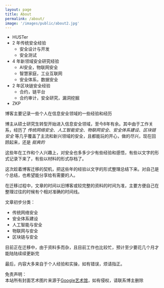 ```yaml
---
layout: page
title: About
permalink: /about/
image: '/images/public/about2.jpg'
---
```


- HUSTer
- 2 年传统安全经验
  - 安全设计与开发
  - 安全测试
- 4 年新领域安全研究经验
  - AI安全，物联网安全
  - 智慧家庭，工业互联网
  - 安全体系，数据安全
- 2 年区块链安全经验
  - 合约，链平台
  - 合约审计，安全研究，漏洞挖掘
- ZKP

博客主要记录一些个人在信息安全领域的一些经验和经历

博主从硕士研究生转型开始进入信息安全领域，至今8年有余。其中由于工作关系，经历了 _传统网络安全_、_人工智能安全_、_物联网安全_、_安全体系建设_、_区块链安全_ 等几乎覆盖了主流和新兴领域的安全，且都能玩的开心，做的尽兴，现在回顾起来，还是 _挺爽的_

这些年在工作和个人兴趣上，对安全也多多少少有些经验和感悟，有些以文字的形式记录下来了，有些以材料的形式存档了。

这次趁着博客迁移的契机，把这些年的经验以文字的形式整理总结下来。对自己是个总结，也希望能分享给有需要的人。

在迁移过程中，文章的时间以旧博客或较完整的资料的时间为准，主要方便自己在整理过往的时候有个相对准确的时间线。

文章初步分类：  

- 传统网络安全
- 安全体系建设
- 人工智能与安全
- 物联网与安全
- 区块链与安全

目前正在迁移中，由于资料多而杂，且目前工作也比较忙，预计至少要花几个月才能陆陆续续更新完

最后，内容大多来自于个人经验和实操，如有错误，烦请指正。

免责声明：  
本站所有封面艺术图片来源于<a href="https://artsandculture.google.com" target="_blank">Google艺术馆</a>，如有侵权，请联系博主删除
